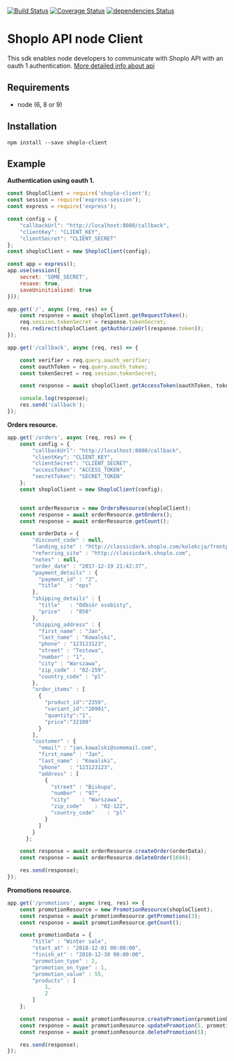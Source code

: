 [![Build Status](https://travis-ci.org/AdrianAdamiec/shoplo-client-node.svg?branch=master)](https://travis-ci.org/AdrianAdamiec/shoplo-client-node)
[![Coverage Status](https://coveralls.io/repos/github/AdrianAdamiec/shoplo-client-node/badge.svg?branch=master)](https://coveralls.io/github/AdrianAdamiec/shoplo-client-node?branch=master)
[![dependencies Status](https://david-dm.org/AdrianAdamiec/shoplo-client-node/status.svg)](https://david-dm.org/AdrianAdamiec/shoplo-client-node)

# Shoplo API node Client 

This sdk enables node developers to communicate with Shoplo API with an oauth 1 authentication. 
[More detailed info about api](https://docs.shoplo.com/api)

## Requirements

* node (6, 8 or 9)

## Installation

```
npm install --save shoplo-client
```

## Example

**Authentication using oauth 1.**
```js
const ShoploClient = require('shoplo-client');
const session = require('express-session');
const express = require('express');

const config = {
    "callbackUrl": "http://localhost:8080/callback",
    "clientKey": "CLIENT_KEY",
    "clientSecret": "CLIENT_SECRET"
};
const shoploClient = new ShoploClient(config);

const app = express();
app.use(session({
    secret: 'SOME_SECRET',
    resave: true,
    saveUninitialized: true
}));

app.get('/', async (req, res) => {
    const response = await shoploClient.getRequestToken();
    req.session.tokenSecret = response.tokenSecret;
    res.redirect(shoploClient.getAuthorizeUrl(response.token));
});

app.get('/callback', async (req, res) => {

    const verifier = req.query.oauth_verifier;
    const oauthToken = req.query.oauth_token;
    const tokenSecret = req.session.tokenSecret;

    const response = await shoploClient.getAccessToken(oauthToken, tokenSecret, verifier);

    console.log(response);
    res.send('callback');
});
```

**Orders resource.**

```js
app.get('/orders', async (req, res) => {
    const config = {
        "callbackUrl": "http://localhost:8080/callback",
        "clientKey": "CLIENT_KEY",
        "clientSecret": "CLIENT_SECRET",
        "accessToken": "ACCESS_TOKEN",
        "secretToken": "SECRET_TOKEN"
    };
    const shoploClient = new ShoploClient(config);


    const orderResource = new OrdersResource(shoploClient);
    const response = await orderResource.getOrders();
    const response = await orderResource.getCount();

    const orderData = {
        "discount_code" : null,
        "landing_site" : "http://classicdark.shoplo.com/kolekcja/frontpage/adidas-samoa-shoes",
        "referring_site" : "http://classicdark.shoplo.com",
        "notes" : null,
        "order_date" : "2017-12-19 21:42:37",
        "payment_details" : {
          "payment_id" : "2",
          "title"	: "eps"
        },
        "shipping_details" : {
          "title"	: "Odbiór osobisty",
          "price"	: "850"
        },
        "shipping_address" : {
          "first_name" : "Jan",
          "last_name" : "Kowalski",
          "phone" : "123123123",
          "street" : "Testowa",
          "number" : "1",
          "city" : "Warszawa",
          "zip_code" : "02-259",
          "country_code" : "pl"
        },
        "order_items" : [
          {
            "product_id":"2359",
            "variant_id":"20991",
            "quantity":"1",
            "price":"32100"
          }
        ],
        "customer" : {
          "email" : "jan.kowalski@somemail.com",
          "first_name" : "Jan",
          "last_name" : "Kowalski",
          "phone"	: "123123123",
          "address" : [
            {
              "street" : "Biskupa",
              "number" : "97",
              "city"	: "Warszawa",
              "zip_code"	: "02-122",
              "country_code"	: "pl"
            }
          ]
        }
      };

    const response = await orderResource.createOrder(orderData);
    const response = await orderResource.deleteOrder(1694);

    res.send(response);
});
```

**Promotions resource.**

```js
app.get('/promotions', async (req, res) => {
    const promotionResource = new PromotionResource(shoploClient);
    const response = await promotionResource.getPromotions(3);
    const response = await promotionResource.getCount();

    const promotionData = {
        "title" : "Winter sale",
        "start_at" : "2018-12-01 00:00:00",
        "finish_at" : "2018-12-30 00:00:00",
        "promotion_type" : 2,
        "promotion_on_type" : 1,
        "promotion_value" : 55,
        "products" : [
            1,
            2
        ]
    };

    const response = await promotionResource.createPromotion(promotionData);
    const response = await promotionResource.updatePromotion(5, promotionData);
    const response = await promotionResource.deletePromotion(5);

    res.send(response);
});
```

